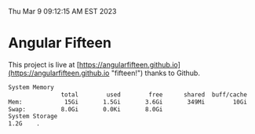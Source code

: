 Thu Mar  9 09:12:15 AM EST 2023

# Angular Fifteen


This project is live at [https://angularfifteen.github.io](https://angularfifteen.github.io "fifteen!") thanks to Github.

```bash
System Memory
               total        used        free      shared  buff/cache   available
Mem:            15Gi       1.5Gi       3.6Gi       349Mi        10Gi        13Gi
Swap:          8.0Gi       0.0Ki       8.0Gi
System Storage
1.2G	.
```
```bash
